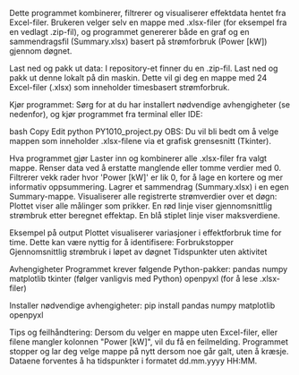 Dette programmet kombinerer, filtrerer og visualiserer effektdata hentet fra Excel-filer. Brukeren velger selv en mappe med .xlsx-filer 
(for eksempel fra en vedlagt .zip-fil), og programmet genererer både en graf og en sammendragsfil (Summary.xlsx) basert på strømforbruk (Power [kW]) gjennom døgnet.

Last ned og pakk ut data:
I repository-et finner du en .zip-fil.
Last ned og pakk ut denne lokalt på din maskin.
Dette vil gi deg en mappe med 24 Excel-filer (.xlsx) som inneholder timesbasert strømforbruk.

Kjør programmet: Sørg for at du har installert nødvendige avhengigheter (se nedenfor), og kjør programmet fra terminal eller IDE:

bash
Copy
Edit
python PY1010_project.py
OBS: Du vil bli bedt om å velge mappen som inneholder .xlsx-filene via et grafisk grensesnitt (Tkinter).

Hva programmet gjør
Laster inn og kombinerer alle .xlsx-filer fra valgt mappe.
Renser data ved å erstatte manglende eller tomme verdier med 0.
Filtrerer vekk rader hvor 'Power [kW]' er lik 0, for å lage en kortere og mer informativ oppsummering.
Lagrer et sammendrag (Summary.xlsx) i en egen Summary-mappe.
Visualiserer alle registrerte strømverdier over et døgn:
Plottet viser alle målinger som prikker.
En rød linje viser gjennomsnittlig strømbruk etter beregnet effektap.
En blå stiplet linje viser maksverdiene.

Eksempel på output
Plottet visualiserer variasjoner i effektforbruk time for time. Dette kan være nyttig for å identifisere:
Forbrukstopper
Gjennomsnittlig strømbruk i løpet av døgnet
Tidspunkter uten aktivitet

Avhengigheter
Programmet krever følgende Python-pakker:
pandas
numpy
matplotlib
tkinter (følger vanligvis med Python)
openpyxl (for å lese .xlsx-filer)

Installer nødvendige avhengigheter:
pip install pandas numpy matplotlib openpyxl

Tips og feilhåndtering:
Dersom du velger en mappe uten Excel-filer, eller filene mangler kolonnen "Power [kW]", vil du få en feilmelding.
Programmet stopper og lar deg velge mappe på nytt dersom noe går galt, uten å kræsje.
Dataene forventes å ha tidspunkter i formatet dd.mm.yyyy HH:MM.
